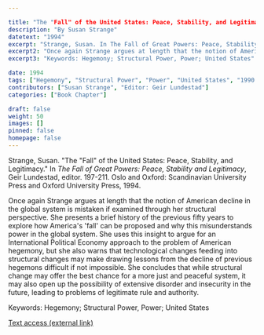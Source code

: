 ```yaml
---

title: "The "Fall" of the United States: Peace, Stability, and Legitimacy"
description: "By Susan Strange"
datetext: "1994"
excerpt: "Strange, Susan. In The Fall of Great Powers: Peace, Stability and Legitimacy. Geir Lundestad, editor. 197-211. Oslo and Oxford: Scandinavian University Press and Oxford University Press, 1994."
excerpt2: "Once again Strange argues at length that the notion of American decline in the global system is mistaken if examined through her structural perspective. She presents a brief history of the previous fifty years to explore how America's 'fall' can be proposed and why this misunderstands power in the global system. She uses this insight to argue for an International Political Economy approach to the problem of American hegemony, but she also warns that technological changes feeding into structural changes may make drawing lessons from the decline of previous hegemons difficult if not impossible. She concludes that while structural change may offer the best chance for a more just and peaceful system, it may also open up the possibility of extensive disorder and insecurity in the future, leading to problems of legitimate rule and authority."
excerpt3: "Keywords: Hegemony; Structural Power, Power; United States"

date: 1994	
tags: ["Hegemony", "Structural Power", "Power", "United States", "1990's"]
contributors: ["Susan Strange", "Editor: Geir Lundestad"]
categories: ["Book Chapter"]

draft: false
weight: 50
images: []
pinned: false
homepage: false
---
```


Strange, Susan. "The "Fall" of the United States: Peace, Stability, and Legitimacy." In *The Fall of Great Powers: Peace, Stability and Legitimacy*, Geir Lundestad, editor. 197-211. Oslo and Oxford: Scandinavian University Press and Oxford University Press, 1994.

Once again Strange argues at length that the notion of American decline in the global system is mistaken if examined through her structural perspective. She presents a brief history of the previous fifty years to explore how America's 'fall' can be proposed and why this misunderstands power in the global system. She uses this insight to argue for an International Political Economy approach to the problem of American hegemony, but she also warns that technological changes feeding into structural changes may make drawing lessons from the decline of previous hegemons difficult if not impossible. She concludes that while structural change may offer the best chance for a more just and peaceful system, it may also open up the possibility of extensive disorder and insecurity in the future, leading to problems of legitimate rule and authority.

Keywords: Hegemony; Structural Power, Power; United States

[Text access (external link)](https://www.worldcat.org/title/31278267)

